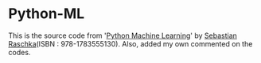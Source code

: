 # Python-ML
This is the source code from '[Python Machine Learning](https://www.amazon.com/Python-Machine-Learning-Sebastian-Raschka/dp/1783555130/ref=mt_paperback?_encoding=UTF8&me=)' by [Sebastian Raschka](https://sebastianraschka.com/)(ISBN : 978-1783555130). Also, added my own commented on the codes.
